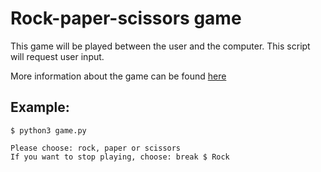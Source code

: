 # Rock-paper-scissors game
This game will be played between the user and the computer.
This script will request user input.

More information about the game can be found [here](https://en.wikipedia.org/wiki/Rock%E2%80%93paper%E2%80%93scissors)

## Example:

```
$ python3 game.py

Please choose: rock, paper or scissors
If you want to stop playing, choose: break $ Rock
```
